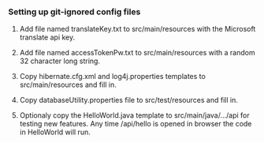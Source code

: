 ### Setting up git-ignored config files

1. Add file named translateKey.txt to src/main/resources with the Microsoft translate api key.

2. Add file named accessTokenPw.txt to src/main/resources with a random 32 character long string.

3. Copy hibernate.cfg.xml and log4j.properties templates to src/main/resources and fill in.

4. Copy databaseUtility.properties file to src/test/resources and fill in.

5. Optionaly copy the HelloWorld.java template to src/main/java/.../api for testing new features. Any time /api/hello is opened in browser the code in HelloWorld will run.
